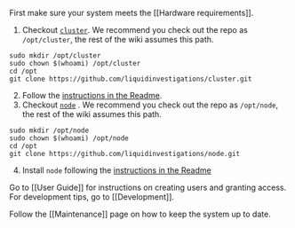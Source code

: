 First make sure your system meets the [[Hardware requirements]].

1. Checkout [`cluster`](https://github.com/liquidinvestigations/cluster). We recommend you check out the repo as `/opt/cluster`, the rest of the wiki assumes this path.
```shell
sudo mkdir /opt/cluster
sudo chown $(whoami) /opt/cluster
cd /opt
git clone https://github.com/liquidinvestigations/cluster.git
```
2. Follow the [instructions in the Readme](https://github.com/liquidinvestigations/cluster#quick-start).
3. Checkout [`node`](https://github.com/liquidinvestigations/node) . We recommend you check out the repo as `/opt/node`, the rest of the wiki assumes this path.
```shell
sudo mkdir /opt/node
sudo chown $(whoami) /opt/node
cd /opt
git clone https://github.com/liquidinvestigations/node.git
```
4. Install `node` following the [instructions in the Readme](https://github.com/liquidinvestigations/node#installation)

Go to [[User Guide]] for instructions on creating users and granting access. For development tips, go to [[Development]].

Follow the [[Maintenance]] page on how to keep the system up to date.
